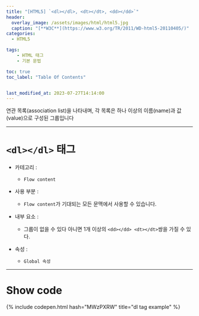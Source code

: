 ```yaml
---
title: "[HTML5] `<dl></dl>, <dt></dt>, <dd></dd>`"
header:
  overlay_image: /assets/images/html/html5.jpg
  caption: "[**W3C**](https://www.w3.org/TR/2011/WD-html5-20110405/)"
categories:
  - HTML5

tags:
    - HTML 태그
    - 기본 문법

toc: true
toc_label: "Table Of Contents"


last_modified_at: 2023-07-27T14:14:00
---
```


연관 목록(association list)을 나타내며, 각 목록은 하나 이상의 이름(name)과 값(value)으로 구성된 그룹입니다

---

# `<dl></dl>` 태그

- 카테고리 : 
  - `Flow content`
- 사용 부분 : 
  - `Flow content`가 기대되는 모든 문맥에서 사용할 수 있습니다.

- 내부 요소 : 
  - 그룹이 없을 수 있다 아니면 1개 이상의 `<dd></dd> <dt></dt>`쌍을 가질 수 있다.
  
- 속성 : 
  - `Global 속성`

---

# Show code
{% include codepen.html hash="MWzPXRW" title="dl tag example" %}
